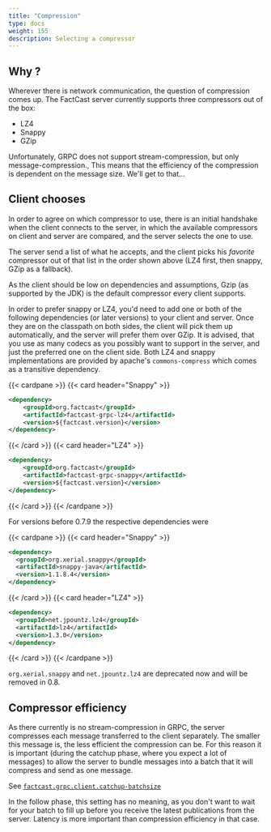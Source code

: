 ```yaml
---
title: "Compression"
type: docs
weight: 155
description: Selecting a compressor
---
```


## Why ?

Wherever there is network communication, the question of compression comes up. The FactCast server currently supports
three compressors out of the box:

- LZ4
- Snappy
- GZip

Unfortunately, GRPC does not support stream-compression, but only message-compression., This means that the
efficiency of the compression is dependent on the message size. We'll get to that...

## Client chooses

In order to agree on which compressor to use, there is an initial handshake when the client connects to the server,
in which the available compressors on client and server are compared, and the server selects the one to use.

The server send a list of what he accepts, and the client picks his _favorite_ compressor out of that list in the order
shown above (LZ4 first, then snappy, GZip as a fallback).

As the client should be low on dependencies and assumptions, Gzip (as supported by the JDK) is the default compressor
every client supports.

In order to prefer snappy or LZ4, you'd need to add one or both of the following dependencies (or later versions)
to your client and server. Once they are on the classpath on both sides, the client will pick them up automatically,
and the server will prefer them over GZip. It is advised, that you use as many codecs as you possibly want to support
in the server, and just the preferred one on the client side.
Both LZ4 and snappy implementations are provided by apache's `commons-compress` which comes as a transitive dependency.

{{< cardpane >}}
{{< card header="Snappy" >}}

```xml
<dependency>
	<groupId>org.factcast</groupId>
	<artifactId>factcast-grpc-lz4</artifactId>
	<version>${factcast.version}</version>
</dependency>
```

{{< /card >}}
{{< card header="LZ4" >}}

```xml
<dependency>
	<groupId>org.factcast</groupId>
	<artifactId>factcast-grpc-snappy</artifactId>
	<version>${factcast.version}</version>
</dependency>
```

{{< /card >}}
{{< /cardpane >}}

For versions before 0.7.9 the respective dependencies were

{{< cardpane >}}
{{< card header="Snappy" >}}

```xml
<dependency>
  <groupId>org.xerial.snappy</groupId>
  <artifactId>snappy-java</artifactId>
  <version>1.1.8.4</version>
</dependency>

```

{{< /card >}}
{{< card header="LZ4" >}}

```xml
<dependency>
  <groupId>net.jpountz.lz4</groupId>
  <artifactId>lz4</artifactId>
  <version>1.3.0</version>
</dependency>
```

{{< /card >}}
{{< /cardpane >}}

`org.xerial.snappy` and `net.jpountz.lz4` are deprecated now and will be removed in 0.8.

## Compressor efficiency

As there currently is no stream-compression in GRPC, the server compresses each message transferred to the client separately.
The smaller this message is, the less efficient the compression can be. For this reason it is important (during the
catchup phase, where you expect a lot of messages) to allow the server to bundle messages into a batch that it will
compress and send as one message.

See [`factcast.grpc.client.catchup-batchsize`](/setup/properties/#factcast-client-specific)

In the follow phase, this setting has no meaning, as you don't want to wait for your batch to fill up before you receive
the latest publications from the server. Latency is more important than compression efficiency in that case.
